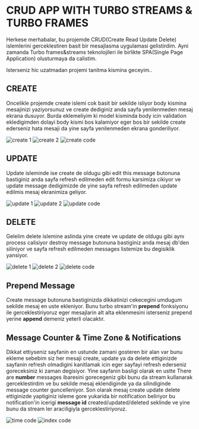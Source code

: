 # CRUD APP WITH TURBO STREAMS & TURBO FRAMES
Herkese merhabalar, bu projemde CRUD(Create Read Update Delete) islemlerini gerceklestiren basit bir mesajlasma uygulamasi gelistirdim. Ayni zamanda Turbo frames&streams teknolojileri ile birlikte SPA(Single Page Application) olusturmaya da calistim.

Isterseniz hic uzatmadan projemi tanitma kismina geceyim..

## CREATE
Oncelikle projemde create islemi cok basit bir sekilde isliyor body kismina mesajinizi yaziyorsunuz ve create dediginiz anda sayfa yenilenmeden mesaj ekrana dusuyor. Burda eklemeliyim ki model kisminda body icin validation ekledigimden dolayi body kismi bos kalamiyor eger bos bir sekilde create ederseniz hata mesaji da yine sayfa yenilenmeden ekrana gonderiliyor.

![create 1](https://user-images.githubusercontent.com/84380549/158983886-6d0a2085-e4ca-434c-bbaa-5eb89c8d31e8.png)
![create 2](https://user-images.githubusercontent.com/84380549/158983918-2943e4e1-5d0d-471f-873d-874ea443f706.png)
![create code](https://user-images.githubusercontent.com/84380549/158983924-3e7b1eaf-9422-4e7c-be8d-3c2b7bc05592.png)

## UPDATE
Update isleminde ise create de oldugu gibi edit this message butonuna bastiginiz anda sayfa refresh edilmeden edit formu karsimiza cikiyor ve update message dedigimizde de yine sayfa refresh edilmeden update edilmis mesaj ekranimiza geliyor.

![update 1](https://user-images.githubusercontent.com/84380549/158984023-201365b0-8ed7-425d-aa17-98c50b8ed388.png)
![update 2](https://user-images.githubusercontent.com/84380549/158984027-03effd8d-d337-408c-986d-d59efc74653b.png)
![update code](https://user-images.githubusercontent.com/84380549/158984030-06806833-e8d9-497e-aca4-2b7260e9cda2.png)

## DELETE
Gelelim delete islemine aslinda yine create ve update de oldugu gibi aynı process calisiyor destroy message butonuna bastiginiz anda mesaj db'den siliniyor ve sayfa refresh edilmeden messages listemize bu degisiklik yansiyor.

![delete 1](https://user-images.githubusercontent.com/84380549/158984097-a7742cf4-2ddf-4030-80a4-cd503751fdf9.png)
![delete 2](https://user-images.githubusercontent.com/84380549/158984100-9aa77aea-0d03-4d7a-83aa-e6e7c2482532.png)
![delete code](https://user-images.githubusercontent.com/84380549/158984102-fdf9658a-cb75-4ea3-a199-d1400273449b.png)

## Prepend Message
Create message butonuna bastiginizda dikkatinizi cekecegini umdugum sekilde mesaj en uste ekleniyor. Bunu turbo stream'in **prepend** fonksiyonu ile gerceklestiriyoruz eger mesajlarin alt alta eklenmesini isterseniz prepend yerine **append** demeniz yeterli olacaktır.

## Message Counter & Time Zone & Notifications
Dikkat ettiyseniz sayfanin en ustunde zamani gosteren bir alan var bunu ekleme sebebim siz her mesaji create, update ya da delete ettiginizde sayfanin refresh olmadigini kanitlamak icin eger sayfayi refresh ederseniz goreceksiniz ki zaman degisiyor.
Yine sayfanin basligi olarak en ustte There are **number** messages ibaresini gorecegeniz gibi bunu da stream kullanarak gerceklestirdim ve bu sekilde mesaj eklendiginde ya da silindiginde message counter guncelleniyor.
Son olarak mesaj create update delete ettiginizde yaptiginiz isleme gore yukarida bir notification beliriyor bu notification'in icerigi **message id** created/updated/deleted seklinde ve yine bunu da stream ler araciligiyla gerceklestiriyoruz.

![time code](https://user-images.githubusercontent.com/84380549/158984242-104ccc54-d689-4d0d-a202-69f2ab7a3586.png)
![index code](https://user-images.githubusercontent.com/84380549/158984246-795a1e3c-3092-4db3-bcaa-fd797c4c9e42.png)

